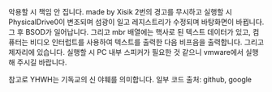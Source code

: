 악용할 시 책임 안 집니다. made by Xisik
2번의 경고를 무시하고 실행할 시 PhysicalDrive0이 변조되며 섬광이 일고 레지스트리가 수정되며 바탕화면이 바뀝니다. 그 후 BSOD가 일어납니다. 그리고 mbr 배열에는 핵사로 된 텍스트 데이터가 있고, 컴퓨터는 비디오 인터럽트를 사용하여 텍스트를 출력한 다음 비프음을 출력합니다. 그리고 제자리에 있습니다.
실행할 시 PC 내부 스피커가 필요한 것 같으니 vmware에서 실행해 주시길 바랍니다.

참고로 YHWH는 기독교의 신 야훼를 의미합니다.
일부 코드 출처: github, google